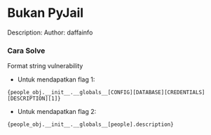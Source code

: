 # Bukan PyJail

Description: 
Author: daffainfo

### Cara Solve

Format string vulnerability
* Untuk mendapatkan flag 1:
```
{people_obj.__init__.__globals__[CONFIG][DATABASE][CREDENTIALS][DESCRIPTION][1]}
```
* Untuk mendapatkan flag 2:
```
{people_obj.__init__.__globals__[people].description}
```
